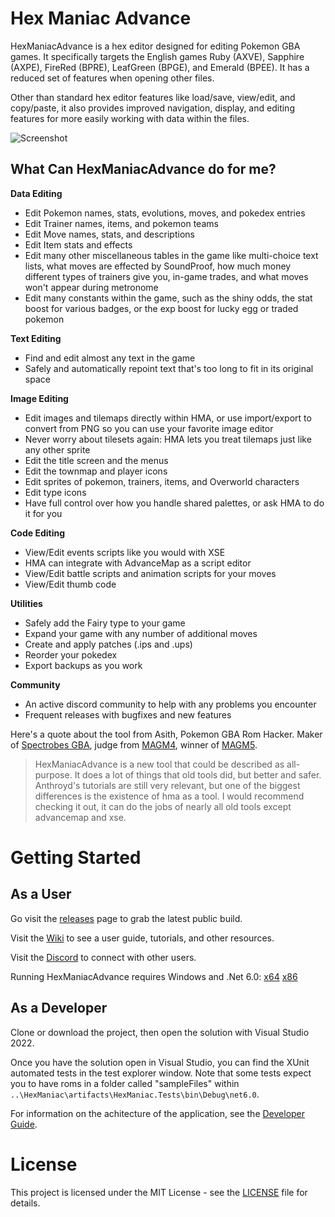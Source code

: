 # Hex Maniac Advance

HexManiacAdvance is a hex editor designed for editing Pokemon GBA games. It specifically targets the English games Ruby (AXVE), Sapphire (AXPE), FireRed (BPRE), LeafGreen (BPGE), and Emerald (BPEE). It has a reduced set of features when opening other files.

Other than standard hex editor features like load/save, view/edit, and copy/paste, it also provides improved navigation, display, and editing features for more easily working with data within the files.

![Screenshot](https://i.imgur.com/uUYoaqk.png)

## What Can HexManiacAdvance do for me?
**Data Editing**
* Edit Pokemon names, stats, evolutions, moves, and pokedex entries
* Edit Trainer names, items, and pokemon teams
* Edit Move names, stats, and descriptions
* Edit Item stats and effects
* Edit many other miscellaneous tables in the game like multi-choice text lists, what moves are effected by SoundProof, how much money different types of trainers give you, in-game trades, and what moves won't appear during metronome
* Edit many constants within the game, such as the shiny odds, the stat boost for various badges, or the exp boost for lucky egg or traded pokemon

**Text Editing**
* Find and edit almost any text in the game
* Safely and automatically repoint text that's too long to fit in its original space

**Image Editing**
* Edit images and tilemaps directly within HMA, or use import/export to convert from PNG so you can use your favorite image editor
* Never worry about tilesets again: HMA lets you treat tilemaps just like any other sprite
* Edit the title screen and the menus
* Edit the townmap and player icons
* Edit sprites of pokemon, trainers, items, and Overworld characters
* Edit type icons
* Have full control over how you handle shared palettes, or ask HMA to do it for you

**Code Editing**
* View/Edit events scripts like you would with XSE
* HMA can integrate with AdvanceMap as a script editor 
* View/Edit battle scripts and animation scripts for your moves
* View/Edit thumb code

**Utilities**
* Safely add the Fairy type to your game
* Expand your game with any number of additional moves
* Create and apply patches (.ips and .ups)
* Reorder your pokedex
* Export backups as you work

**Community**
* An active discord community to help with any problems you encounter
* Frequent releases with bugfixes and new features

Here's a quote about the tool from Asith, Pokemon GBA Rom Hacker. Maker of [Spectrobes GBA](https://www.pokecommunity.com/showthread.php?t=459017), judge from [MAGM4](https://discord.gg/aDZuSndX4c), winner of [MAGM5](https://discord.gg/mjhBXsG9jq).

> HexManiacAdvance is a new tool that could be described as all-purpose. It does a lot of things that old tools did, but better and safer. Anthroyd's tutorials are still very relevant, but one of the biggest differences is the existence of hma as a tool. I would recommend checking it out, it can do the jobs of nearly all old tools except advancemap and xse.


# Getting Started

## As a User

Go visit the [releases](https://github.com/haven1433/HexManiacAdvance/releases) page to grab the latest public build.

Visit the [Wiki](https://github.com/haven1433/HexManiacAdvance/wiki) to see a user guide, tutorials, and other resources.

Visit the [Discord](https://discord.gg/x9eQuBg) to connect with other users.

Running HexManiacAdvance requires Windows and .Net 6.0: [x64](https://dotnet.microsoft.com/en-us/download/dotnet/thank-you/runtime-desktop-6.0.5-windows-x64-installer) [x86](https://dotnet.microsoft.com/en-us/download/dotnet/thank-you/runtime-desktop-6.0.5-windows-x86-installer)

## As a Developer

Clone or download the project, then open the solution with Visual Studio 2022.

Once you have the solution open in Visual Studio, you can find the XUnit automated tests in the test explorer window. Note that some tests expect you to have roms in a folder called "sampleFiles" within `..\HexManiac\artifacts\HexManiac.Tests\bin\Debug\net6.0`.

For information on the achitecture of the application, see the [Developer Guide](https://github.com/haven1433/HexManiacAdvance/wiki/Developer-Guide).

# License
This project is licensed under the MIT License - see the [LICENSE](LICENSE) file for details.
